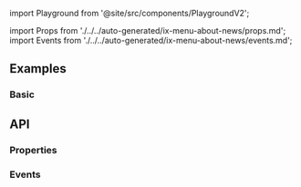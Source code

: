 import Playground from '@site/src/components/PlaygroundV2';

import Props from './../../auto-generated/ix-menu-about-news/props.md';
import Events from './../../auto-generated/ix-menu-about-news/events.md';

## Examples

### Basic

<Playground
  name="popover-news" 
  height="30rem" 
  noMargin 
  examplesByName>
</Playground>

## API

### Properties

<Props />

### Events

<Events />
